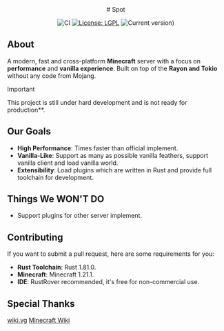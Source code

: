 <div align="center">
# Spot

![CI](https://github.com/SpotMC/Spot/actions/workflows/build.yml/badge.svg)
[![License: LGPL](https://img.shields.io/badge/License-LGPL--2.1-red.svg)](https://opensource.org/license/lgpl-2-1)
![Current version)](https://img.shields.io/badge/Working_On-1.21.1-yellow)

</div>

## About

A modern, fast and cross-platform **Minecraft** server with a focus on **performance** and **vanilla experience**.
Built on top of the **Rayon and Tokio** without any code from Mojang.

> [!important]
> This project is still under hard development and is not ready for production**.

## Our Goals
- **High Performance**: Times faster than official implement.
- **Vanilla-Like**: Support as many as possible vanilla feathers, support vanilla client and load vanilla world.
- **Extensibility**: Load plugins which are written in Rust and provide full toolchain for development.

## Things We **WON'T** DO
- Support plugins for other server implement.

## Contributing

If you want to submit a pull request, here are some requirements for you:

- **Rust Toolchain**: Rust 1.81.0.
- **Minecraft**: Minecraft 1.21.1.
- **IDE**: RustRover recommended, it's free for non-commercial use.

## Special Thanks
[wiki.vg](https://wiki.vg/) [Minecraft Wiki](https://minecraft.wiki)

